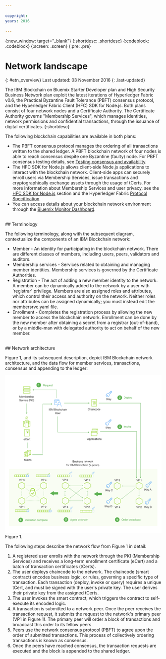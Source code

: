 ```yaml
---

copyright:
years: 2016

---
```


{:new_window: target="_blank"}
{:shortdesc: .shortdesc}
{:codeblock: .codeblock}
{:screen: .screen}
{:pre: .pre}


# Network landscape
{: #etn_overview}
Last updated: 03 November 2016
{: .last-updated}

The IBM Blockchain on Bluemix Starter Developer plan and High Security Business Network plan exploit the latest iterations of Hyperledger Fabric v0.6, the Practical Byzantine Fault Tolerance (PBFT) consensus protocol, and the Hyperledger Fabric Client (HFC) SDK for Node.js. Both plans consist of four network nodes and a Certificate Authority. The Certificate Authority governs "Membership Services", which manages identities, network permissions and confidential transactions, through the issuance of digital certificates.
{:shortdesc}

The following blockchain capabilities are available in both plans:

* The PBFT consensus protocol manages the ordering of all transactions written to the shared ledger. A PBFT blockchain network of four nodes is able to reach consensus despite one Byzantine (faulty) node. For PBFT consensus testing details, see [Testing consensus and availability](etn_pbft.html).
* The HFC SDK for Node.js allows client-side Node.js applications to interact with the blockchain network. Client-side apps can securely enroll users via Membership Services, issue transactions and cryptographically exchange assets through the usage of tCerts. For more information about Membership Services and user privacy, see the [HFC SDK for Node.js](etn_sdk.html) section and the Hyperledger Fabric [Protocol Specification](https://github.com/hyperledger/fabric/blob/v0.6/docs/protocol-spec.md).
* You can access details about your blockchain network environment through the [Bluemix Monitor Dashboard](ibmblockchainmonitor.html).  

<br>
## Terminology

The following terminology, along with the subsequent diagram, contextualize the components of an IBM Blockchain network:

* Member - An identity for participating in the blockchain network. There are different classes of members, including users, peers, validators and auditors.
* Membership services - Services related to obtaining and managing member identities. Membership services is governed by the Certificate Authorities.  
* Registration - The act of adding a new member identity to the network. A member can be dynamically added to the network by a user with 'registrar' privilege. Members are also assigned roles and attributes, which control their access and authority on the network. Neither roles nor attributes can be assigned dynamically; you must instead edit the membersrvc.yaml file.
* Enrollment - Completes the registration process by allowing the new member to access the blockchain network. Enrollment can be done by the new member after obtaining a secret from a registrar (out-of-band), or by a middle-man with delegated authority to act on behalf of the new member.  

<br>
## Network architecture

Figure 1, and its subsequent description, depict IBM Blockchain network architecture, and the data flow for member services, transactions, consensus and appending to the ledger:

![Dedicated Network](images/Architecture_BMX_dedicated.png "IBM Blockchain network architecture")
Figure 1.

The following steps describe the network flow from Figure 1 in detail:

1. A registered user enrolls with the network through the PKI (Membership Services) and receives a long-term enrollment certificate (eCert) and a batch of transaction certificates (tCerts).
2. The user deploys chaincode to the network. The chaincode (smart contract) encodes business logic, or rules, governing a specific type of transaction. Each transaction (deploy, invoke or query) requires a unique tCert, and must be signed with the user's private key. The user derives their private key from the assigned tCerts.
3. The user invokes the smart contract, which triggers the contract to self-execute its encoded logic.
4. A transaction is submitted to a network peer. Once the peer receives the transaction request, it submits the request to the network's primary peer (VP1 in Figure 1). The primary peer will order a block of transactions and broadcast this order to its fellow peers.
5. Peers use the network consensus protocol (PBFT) to agree upon the order of submitted transactions. This process of collectively ordering transactions is known as consensus.  
6. Once the peers have reached consensus, the transaction requests are executed and the block is appended to the shared ledger.  

<!---Both the developer and high-security networks unlock several features in the Hyperledger fabric which robustly enhance security, confidentiality and privacy.  The only fundamental difference between the two is their operating/hosting environment.  The developer network runs in a shared multi-tenant environment on Softlayer, whereas the high-security network exists as an isolated single-tenant running in a secure services container.  Each network leverages the same capabilities from the fabric, including a PBFT consensus protocol and the enhanced Node.js SDK.~~

~~The High-Security business network runs in an isolated and highly secured environment, distinguishing it from other cloud-hosted offerings. The operating system, fabric, and nodes all exist in a secure services container (SSC), providing your enterprise with the security and impregnability that customers have come to expect from system Z technology.  The SSC delivers performance optimization in - peer to peer communication, availability, scalability, hardware encryption, tamper-proof crypto keys, and securely encrypted VMs.  See the [Secure Services Container](etn_ssc.html) section for more details on the security features provided through the SSC.  Additionally, the high security network unlocks numerous features of the Hyperledger fabric (unavailable in the developer service), which robustly enhance security, confidentiality and privacy.  The configuration is such that you are able to test and affirm these features.~~  
{:shortdesc}

~~The high security plan augments the developer plan by delivering several enhancements that help meet the security requirements and concerns of an enterprise-level participant:~~--->

<!---The environment (LinuxONE on z) consists of a four-peer network implementing PBFT with Membership Services enabled, running in an application container.  The application container protects blockchain software, chaincode, and data running within the system. The blockchain software within the secure boot can be signed, attested, and encrypted; and once installed in the application container, is tamper-resistant.  Root users of the platform and system administrators cannot access or see z secure container contents.  In addition, the LinuxOne on z provides you with FIPS compliance, high Evaluation Assurance Level protection, a highly auditable operating environment, and crypto optimization--->
